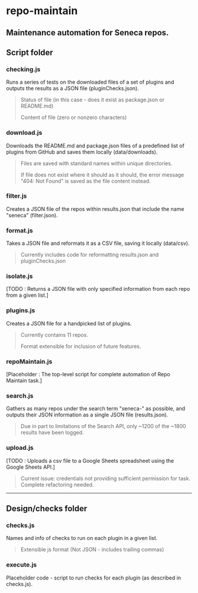 # repo-maintain

Maintenance automation for Seneca repos.
---

## Script folder
### checking.js
Runs a series of tests on the downloaded files of a set of plugins and outputs the results as a JSON file (pluginChecks.json).
> Status of file (in this case - does it exist as package.json or README.md)
>
> Content of file (zero or nonzero characters)

### download.js
Downloads the README.md and package.json files of a predefined list of plugins from GitHub and saves them locally (data/downloads).
> Files are saved with standard names within unique directories.
>
> If file does not exist where it should as it should, the error message "404: Not Found" is saved as the file content instead.


### filter.js
Creates a JSON file of the repos within results.json that include the name "seneca" (filter.json).  

### format.js
Takes a JSON file and reformats it as a CSV file, saving it locally (data/csv).
> Currently includes code for reformatting results.json and pluginChecks.json

### isolate.js
[TODO : Returns a JSON file with only specified information from each repo from a given list.]

### plugins.js
Creates a JSON file for a handpicked list of plugins.
> Currently contains 11 repos.
>
> Format extensible for inclusion of future features.

### repoMaintain.js
[Placeholder : The top-level script for complete automation of Repo Maintain task.]

### search.js
Gathers as many repos under the search term "seneca-" as possible, and outputs their JSON information as a single JSON file (results.json).
> Due in part to limitations of the Search API, only ~1200 of the ~1800 results have been logged.

### upload.js
[TODO : Uploads a csv file to a Google Sheets spreadsheet using the Google Sheets API.]
> Current issue: credentials not providing sufficient permission for task. Complete refactoring needed.

---
## Design/checks folder
### checks.js
Names and info of checks to run on each plugin in a given list.
> Extensible js format (Not JSON - includes trailing commas)

### execute.js
Placeholder code - script to run checks for each plugin (as described in checks.js).